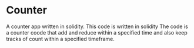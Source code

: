 # Counter
A counter app written in solidity.
This code is written in solidity
The code is a counter coode that add and reduce within a specified time and also keep tracks of count within a specified timeframe.
